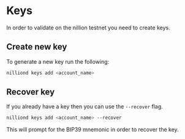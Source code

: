 # Keys

In order to validate on the nillion testnet you need to create keys.

## Create new key

To generate a new key run the following:

```bash
nilliond keys add <account_name>
```

## Recover key

If you already have a key then you can use the `--recover` flag.

```bash
nilliond keys add <account_name> --recover
```

This will prompt for the BIP39 mnemonic in order to recover the key.
